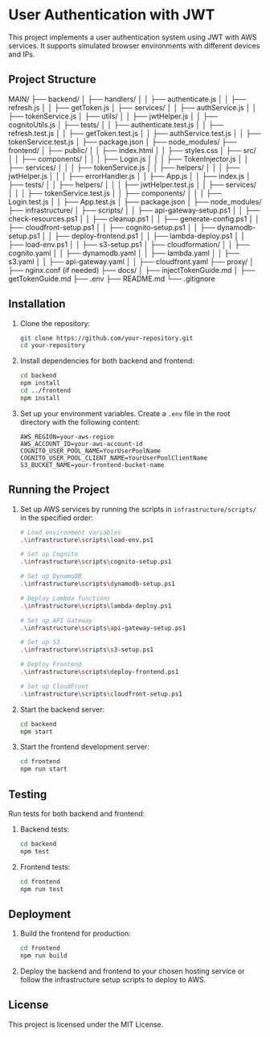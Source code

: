 # User Authentication with JWT

This project implements a user authentication system using JWT with AWS services. It supports simulated browser environments with different devices and IPs.

## Project Structure

MAIN/
├── backend/
│ ├── handlers/
│ │ ├── authenticate.js
│ │ ├── refresh.js
│ │ ├── getToken.js
│ ├── services/
│ │ ├── authService.js
│ │ ├── tokenService.js
│ ├── utils/
│ │ ├── jwtHelper.js
│ │ ├── cognitoUtils.js
│ ├── tests/
│ │ ├── authenticate.test.js
│ │ ├── refresh.test.js
│ │ ├── getToken.test.js
│ │ ├── authService.test.js
│ │ ├── tokenService.test.js
│ ├── package.json
│ ├── node_modules/
├── frontend/
│ ├── public/
│ │ ├── index.html
│ │ ├── styles.css
│ ├── src/
│ │ ├── components/
│ │ │ ├── Login.js
│ │ │ ├── TokenInjector.js
│ │ ├── services/
│ │ │ ├── tokenService.js
│ │ ├── helpers/
│ │ │ ├── jwtHelper.js
│ │ │ ├── errorHandler.js
│ │ ├── App.js
│ │ ├── index.js
│ ├── tests/
│ │ ├── helpers/
│ │ │ ├── jwtHelper.test.js
│ │ ├── services/
│ │ │ ├── tokenService.test.js
│ │ ├── components/
│ │ │ ├── Login.test.js
│ │ ├── App.test.js
│ ├── package.json
│ ├── node_modules/
├── infrastructure/
│ ├── scripts/
│ │ ├── api-gateway-setup.ps1
│ │ ├── check-resources.ps1
│ │ ├── cleanup.ps1
│ │ ├── generate-config.ps1
│ │ ├── cloudfront-setup.ps1
│ │ ├── cognito-setup.ps1
│ │ ├── dynamodb-setup.ps1
│ │ ├── deploy-frontend.ps1
│ │ ├── lambda-deploy.ps1
│ │ ├── load-env.ps1
│ │ ├── s3-setup.ps1
│ ├── cloudformation/
│ │ ├── cognito.yaml
│ │ ├── dynamodb.yaml
│ │ ├── lambda.yaml
│ │ ├── s3.yaml
│ │ ├── api-gateway.yaml
│ │ ├── cloudfront.yaml
├── proxy/
│ ├── nginx.conf (if needed)
├── docs/
│ ├── injectTokenGuide.md
│ ├── getTokenGuide.md
├── .env
├── README.md
└── .gitignore



## Installation

1. Clone the repository:
    ```sh
    git clone https://github.com/your-repository.git
    cd your-repository
    ```

2. Install dependencies for both backend and frontend:
    ```sh
    cd backend
    npm install
    cd ../frontend
    npm install
    ```

3. Set up your environment variables. Create a `.env` file in the root directory with the following content:
    ```plaintext
    AWS_REGION=your-aws-region
    AWS_ACCOUNT_ID=your-aws-account-id
    COGNITO_USER_POOL_NAME=YourUserPoolName
    COGNITO_USER_POOL_CLIENT_NAME=YourUserPoolClientName
    S3_BUCKET_NAME=your-frontend-bucket-name
    ```

## Running the Project

1. Set up AWS services by running the scripts in `infrastructure/scripts/` in the specified order:
    ```sh
    # Load environment variables
    .\infrastructure\scripts\load-env.ps1
    
    # Set up Cognito
    .\infrastructure\scripts\cognito-setup.ps1
    
    # Set up DynamoDB
    .\infrastructure\scripts\dynamodb-setup.ps1
    
    # Deploy Lambda functions
    .\infrastructure\scripts\lambda-deploy.ps1
    
    # Set up API Gateway
    .\infrastructure\scripts\api-gateway-setup.ps1
    
    # Set up S3
    .\infrastructure\scripts\s3-setup.ps1
    
    # Deploy Frontend
    .\infrastructure\scripts\deploy-frontend.ps1
    
    # Set up CloudFront
    .\infrastructure\scripts\cloudfront-setup.ps1
    ```

2. Start the backend server:
    ```sh
    cd backend
    npm start
    ```

3. Start the frontend development server:
    ```sh
    cd frontend
    npm run start
    ```

## Testing

Run tests for both backend and frontend:

1. Backend tests:
    ```sh
    cd backend
    npm test
    ```

2. Frontend tests:
    ```sh
    cd frontend
    npm run test
    ```

## Deployment

1. Build the frontend for production:
    ```sh
    cd frontend
    npm run build
    ```

2. Deploy the backend and frontend to your chosen hosting service or follow the infrastructure setup scripts to deploy to AWS.

## License

This project is licensed under the MIT License.
